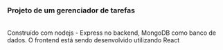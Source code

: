 ### Projeto de um gerenciador de tarefas ###
<br>
Construído com nodejs - Express no backend, MongoDB como banco de dados. O frontend está sendo desenvolvido utilizando React
